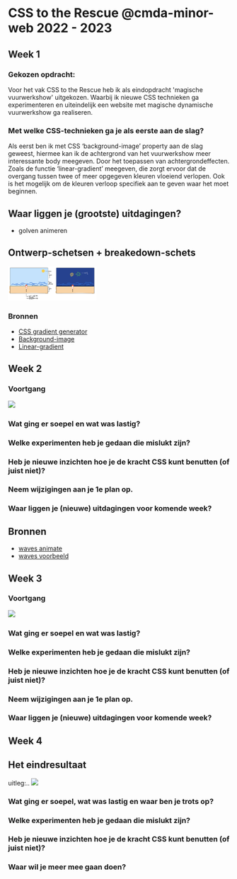# CSS to the Rescue @cmda-minor-web 2022 - 2023

## Week 1

### Gekozen opdracht:

Voor het vak CSS to the Rescue heb ik als eindopdracht 'magische vuurwerkshow' uitgekozen. Waarbij ik nieuwe CSS technieken ga experimenteren en uiteindelijk een website met magische dynamische vuurwerkshow ga realiseren.

### Met welke CSS-technieken ga je als eerste aan de slag?

Als eerst ben ik met CSS ‘background-image’ property aan de slag geweest, hiermee kan ik de achtergrond van het vuurwerkshow meer interessante body meegeven. Door het toepassen van achtergrondeffecten. Zoals de functie ‘linear-gradient’ meegeven, die zorgt ervoor dat de overgang tussen twee of meer opgegeven kleuren vloeiend verlopen. Ook is het mogelijk om de kleuren verloop specifiek aan te geven waar het moet beginnen.

## Waar liggen je (grootste) uitdagingen?

- golven animeren

## Ontwerp-schetsen + breakedown-schets

<img src="https://github.com/Hoa0/css-to-the-rescue-2223/blob/main/firework/imgWiki/schets-week1-css.png" width="200">

### Bronnen

- [CSS gradient generator](https://mycolor.space/gradient)
- [Background-image](https://developer.mozilla.org/en-US/docs/Web/CSS/background-image)
- [Linear-gradient](https://developer.mozilla.org/en-US/docs/Web/CSS/gradient/linear-gradient)

## Week 2

### Voortgang

<img src="#" width="200">

### Wat ging er soepel en wat was lastig?

### Welke experimenten heb je gedaan die mislukt zijn?

### Heb je nieuwe inzichten hoe je de kracht CSS kunt benutten (of juist niet)?

### Neem wijzigingen aan je 1e plan op.

### Waar liggen je (nieuwe) uitdagingen voor komende week?

## Bronnen

- [waves animate](https://dev.to/patilganesh1010/a-complete-guide-to-waves-bmb)
- [waves voorbeeld](https://codepen.io/Prachl/pen/XLveVd)

## Week 3

### Voortgang

<img src="#" width="200">

### Wat ging er soepel en wat was lastig?

### Welke experimenten heb je gedaan die mislukt zijn?

### Heb je nieuwe inzichten hoe je de kracht CSS kunt benutten (of juist niet)?

### Neem wijzigingen aan je 1e plan op.

### Waar liggen je (nieuwe) uitdagingen voor komende week?

## Week 4

## Het eindresultaat

uitleg:..
<img src="#" width="200">

### Wat ging er soepel, wat was lastig en waar ben je trots op?

### Welke experimenten heb je gedaan die mislukt zijn?

### Heb je nieuwe inzichten hoe je de kracht CSS kunt benutten (of juist niet)?

### Waar wil je meer mee gaan doen?

